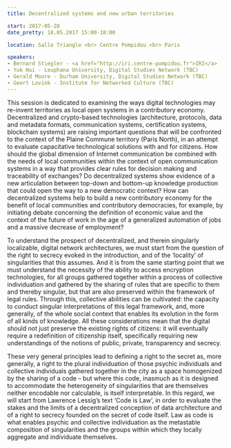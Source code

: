 ```yaml
---
title: Decentralized systems and new urban territories

start: 2017-05-28
date_pretty: 18.05.2017 15:00-18:00

location: Salle Triangle <br> Centre Pompidou <br> Paris

speakers:
- Bernard Stiegler - <a href="http://iri.centre-pompidou.fr">IRI</a>
- Yuk Hui - Leuphana University, Digital Studies Network (TBC)
- Gerald Moore - Durham University, Digital Studies Network (TBC)
- Geert Lovink - Institute for Networked Culture (TBC)
---
```


This session is dedicated to examining the ways digital technologies may re-invent territories as local open systems in a contributory economy. Decentralized and crypto-based technologies (architecture, protocols, data and metadata formats, communication systems, certification systems, blockchain systems) are raising important questions that will be confronted to the context of the Plaine Commune territory (Paris North), in an attempt to evaluate capacitative technological solutions with and for citizens. How should the global dimension of Internet communication be combined with the needs of local communities within the context of open communication systems in a way that provides clear rules for decision making and traceability of exchanges? Do decentralized systems show evidence of a new articulation between top-down and bottom-up knowledge production that could open the way to a new democratic context? How can decentralized systems help to build a new contributory economy for the benefit of local communities and contributory democracies, for example, by initiating debate concerning the definition of economic value and the context of the future of work in the age of a generalized automation of jobs and a massive decrease of employment?

To understand the prospect of decentralized, and therein singularly localizable, digital network architectures, we must start from the question of the right to secrecy evoked in the introduction, and of the ‘locality’ of singularities that this assumes. And it is from the same starting point that we must understand the necessity of the ability to access encryption technologies, for all groups gathered together within a process of collective individuation and gathered by the sharing of rules that are specific to them and thereby singular, but that are also preserved within the framework of legal rules. Through this, collective abilities can be cultivated: the capacity to conduct singular interpretations of this legal framework, and, more generally, of the whole social context that enables its evolution in the form of all kinds of knowledge. All these considerations mean that the digital should not just preserve the existing rights of citizens: it will eventually require a redefinition of citizenship itself, specifically requiring new understandings of the notions of public, private, transparency and secrecy.

These very general principles lead to defining a right to the secret as, more generally, a right to the plural individuation of those psychic individuals and collective individuals gathered together in the city as a space homogenized by the sharing of a code – but where this code, inasmuch as it is designed to accommodate the heterogeneity of singularities that are themselves neither encodable nor calculable, is itself interpretable. In this regard, we will start from Lawrence Lessig’s text ‘Code is Law’, in order to evaluate the stakes and the limits of a decentralized conception of data architecture and of a right to secrecy founded on the secret of code itself. Law as code is what enables psychic and collective individuation as the metastable composition of singularities and the groups within which they locally aggregate and individuate themselves.
